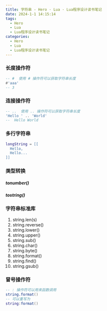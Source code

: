 ```yaml
---
title: 字符串 - Hero · Lua · Lua程序设计读书笔记
date: 2024-1-1 14:15:14
tags:
  - Hero
  - Lua
  - Lua程序设计读书笔记
categories:
  - Hero
  - Lua
  - Lua程序设计读书笔记
---
```


### 长度操作符

```lua
-- #  使用 # 操作符可以获取字符串长度
#'aaa'
-- 3
```

### 连接操作符

```lua
-- ..  使用 .. 操作符可以获取字符串长度
'Hello ' .. 'World'
--  Hello World
```

### 多行字符串

```lua
longString = [[
  Hello,
  Hello...
]]
```

### 类型转换

##### tonumber()

##### tostring()

### 字符串标准库

1. string.len(s)
2. string.reverse()
3. string.lower()
4. string.upper()
5. string.sub()
6. string.char()
7. string.byte()
8. string.format()
9. string.find()
10. string.gsub()

### 冒号操作符

```lua
-- : 操作符可以用来函数调用
string.format()
-- 可以重写为
string:format()
```

